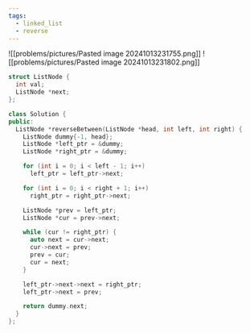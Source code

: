 ```yaml
---
tags:
  - linked_list
  - reverse
---
```

![[problems/pictures/Pasted image 20241013231755.png]]
![[problems/pictures/Pasted image 20241013231802.png]]


```c++
struct ListNode {
  int val;
  ListNode *next;
};

class Solution {
public:
  ListNode *reverseBetween(ListNode *head, int left, int right) {
    ListNode dummy{-1, head};
    ListNode *left_ptr = &dummy;
    ListNode *right_ptr = &dummy;

    for (int i = 0; i < left - 1; i++)
      left_ptr = left_ptr->next;

    for (int i = 0; i < right + 1; i++)
      right_ptr = right_ptr->next;

    ListNode *prev = left_ptr;
    ListNode *cur = prev->next;

    while (cur != right_ptr) {
      auto next = cur->next;
      cur->next = prev;
      prev = cur;
      cur = next;
    }

    left_ptr->next->next = right_ptr;
    left_ptr->next = prev;

    return dummy.next;
  }
};
```
